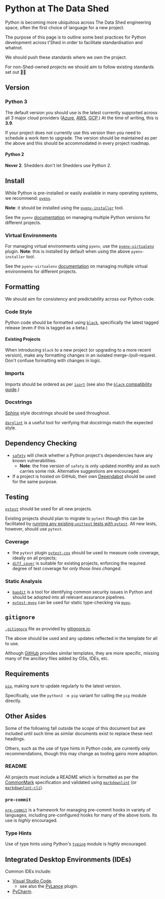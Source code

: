 # Python at The Data Shed

Python is becoming more ubiquitous across The Data Shed engineering space, often
 the first choice of language for a new project.

The purpose of this page is to outline some best practices for Python development
 across t'Shed in order to facilitate standardisation and whatnot.

We should push these standards where we own the project.

For non-Shed-owned projects we should aim to follow existing standards set out 🤷‍♂️

## Version

### Python 3

The default version you should use is the latest currently supported across all
 3 major cloud providers
 ([Azure](https://docs.microsoft.com/en-us/azure/azure-functions/functions-reference-python?tabs=asgi%2Cazurecli-linux%2Capplication-level#python-version),
 [AWS](https://docs.aws.amazon.com/lambda/latest/dg/lambda-python.html),
 [GCP](https://cloud.google.com/functions/docs/concepts/python-runtime).)
 At the time of writing, this is **3.9**.

If your project does not currently use this version then you need to schedule a
 work item to upgrade. The version should be maintained as per the above and this
 should be accommodated in every project roadmap.

#### Python 2

**Never 2**. Shedders don't let Shedders use Python 2.

## Install

While Python is pre-installed or easily available in many operating systems, we
 recommend: [`pyenv`](https://github.com/pyenv/pyenv).

**Note**: it should be installed using the [`pyenv-installer`](https://github.com/pyenv/pyenv-installer)
 tool.

See the `pyenv` [documentation](https://github.com/pyenv/pyenv#choosing-the-python-version)
 on managing multiple Python versions for different projects.

### Virtual Environments

For managing virtual environments using `pyenv`, use the [`pyenv-virtualenv`](https://github.com/pyenv/pyenv-virtualenv)
 plugin. **Note**: this is installed by default when using the above `pyenv-installer`
 tool.

See the `pyenv-virtualenv` [documentation](https://github.com/pyenv/pyenv-virtualenv#activate-virtualenv)
 on managing multiple virtual environments for different projects.

## Formatting

We should aim for consistency and predictability across our Python code.

### Code Style

Python code should be formatted using [`black`](https://pypi.org/project/black/),
 specifically the latest tagged release (even if this is tagged as a beta.)

#### Existing Projects

When introducing `black` to a new project (or upgrading to a more recent version),
 make any formatting changes in an isolated merge-/pull-request. Don't confuse
 formatting with changes in logic.

### Imports

Imports should be ordered as per [`isort`](https://pypi.org/project/isort/) (see
 also the [`black` compatibility guide](https://pycqa.github.io/isort/docs/configuration/black_compatibility.html).)

### Docstrings

[Sphinx](https://sphinx-rtd-tutorial.readthedocs.io/en/latest/docstrings.html)
 style docstrings should be used throughout.

 [`darglint`](https://github.com/terrencepreilly/darglint) is a useful tool for
 verifying that docstrings match the expected style.

## Dependency Checking

- [`safety`](https://pyup.io/safety/) will check whether a Python project's
  dependencies have any known vulnerabilities.
  - **Note**: the free version of `safety` is only updated monthly and as such
    carries some risk. Alternative suggestions are encouraged.
- If a project is hosted on GitHub, their own
  [Dependabot](https://github.com/dependabot) should be used for the same
  purpose.

## Testing

[`pytest`](https://docs.pytest.org/) should be used for all new projects.

Existing projects should plan to migrate to `pytest` though this can be
facilitated by
[running any existing `unittest` tests with `pytest`](https://docs.pytest.org/en/6.2.x/unittest.html).
All new tests, however, should use `pytest`.

### Coverage

- the `pytest` plugin [`pytest-cov`](https://github.com/pytest-dev/pytest-cov)
  should be used to measure code coverage, ideally on all projects;
- [`diff_cover`](https://github.com/Bachmann1234/diff_cover) is suitable for
 existing projects, enforcing the required degree of test coverage for *only
 those lines changed*.

### Static Analysis

- [`bandit`](https://github.com/PyCQA/bandit) is a tool for identifying common
  security issues in Python and should be adopted into all relevant assurance
  pipelines.
- [`pytest-mypy`](https://github.com/dbader/pytest-mypy) can be used for static
  type-checking via [`mypy`](http://mypy-lang.org/).

## `gitignore`

[`.gitignore`](https://www.toptal.com/developers/gitignore/api/windows,linux,macos,vim,emacs,sublimetext,intellij,pycharm,visualstudiocode,python)
 file as provided by [gitignore.io](https://gitignore.io/).

The above should be used and any updates reflected in the template for all to use.

Although [GitHub](https://github.com/github/gitignore) provides similar templates,
 they are more specific, missing many of the ancillary files added by OSs, IDEs,
  etc.

## Requirements

[`pip`](https://github.com/pypa/pip), making sure to update regularly to the latest
 version.

Specifically, use the `python3 -m pip` variant for calling the `pip` module directly.

## Other Asides

Some of the following fall outside the scope of this document but are included
 until such time as similar documents exist to replace these next headings.

Others, such as the use of type hints in Python code, are currently only
 recommendations, though this may change as tooling gains more adoption.

### README

All projects must include a README which is formatted as per the [CommonMark](https://commonmark.org/)
 specification and validated using [`markdownlint`](https://github.com/DavidAnson/markdownlint)
  (or [`markdownlint-cli`](https://github.com/igorshubovych/markdownlint-cli)).

### `pre-commit`

[`pre-commit`](https://pre-commit.com/) is a framework for managing pre-commit
 hooks in variety of languages, including pre-configured hooks for many of the
 above tools. Its use is *highly* encouraged.

### Type Hints

Use of type hints using Python's
[`typing`](https://docs.python.org/3/library/typing.html) module is *highly*
encouraged.

## Integrated Desktop Environments (IDEs)

Common IDEs include:

- [Visual Studio Code](https://code.visualstudio.com/).
  - see also the [PyLance](https://marketplace.visualstudio.com/items?itemName=ms-python.vscode-pylance)
   plugin.
- [PyCharm](https://www.jetbrains.com/pycharm/).
